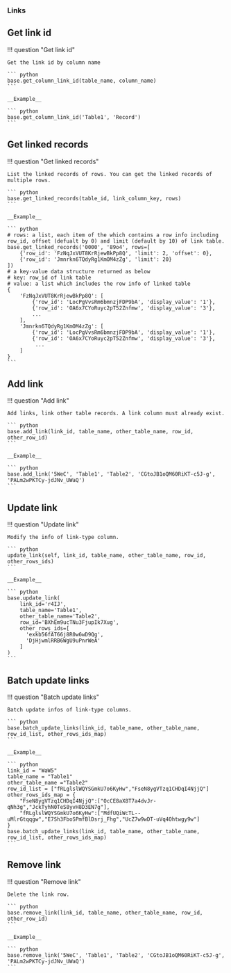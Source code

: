 ### Links

## Get link id

!!! question "Get link id"

    Get the link id by column name

    ``` python
    base.get_column_link_id(table_name, column_name)
    ```

    __Example__

    ``` python
    base.get_column_link_id('Table1', 'Record')
    ```

## Get linked records

!!! question "Get linked records"

    List the linked records of rows. You can get the linked records of multiple rows.

    ``` python
    base.get_linked_records(table_id, link_column_key, rows)
    ```

    __Example__

    ``` python
    # rows: a list, each item of the which contains a row info including row_id, offset (defualt by 0) and limit (default by 10) of link table.
    base.get_linked_records('0000', '89o4', rows=[
        {'row_id': 'FzNqJxVUT8KrRjewBkPp8Q', 'limit': 2, 'offset': 0},
        {'row_id': 'Jmnrkn6TQdyRg1KmOM4zZg', 'limit': 20}
    ])
    # a key-value data structure returned as below
    # key: row_id of link table
    # value: a list which includes the row info of linked table
    {
        'FzNqJxVUT8KrRjewBkPp8Q': [
            {'row_id': 'LocPgVvsRm6bmnzjFDP9bA', 'display_value': '1'},
            {'row_id': 'OA6x7CYoRuyc2pT52Znfmw', 'display_value': '3'},
            ...
        ],
        'Jmnrkn6TQdyRg1KmOM4zZg': [
            {'row_id': 'LocPgVvsRm6bmnzjFDP9bA', 'display_value': '1'},
            {'row_id': 'OA6x7CYoRuyc2pT52Znfmw', 'display_value': '3'},
             ...
        ]
    }
    ```

## Add link

!!! question "Add link"

    Add links, link other table records. A link column must already exist.

    ``` python
    base.add_link(link_id, table_name, other_table_name, row_id, other_row_id)
    ```

    __Example__

    ``` python
    base.add_link('5WeC', 'Table1', 'Table2', 'CGtoJB1oQM60RiKT-c5J-g', 'PALm2wPKTCy-jdJNv_UWaQ')
    ```

## Update link

!!! question "Update link"

    Modify the info of link-type column.

    ``` python
    update_link(self, link_id, table_name, other_table_name, row_id, other_rows_ids)
    ```

    __Example__

    ``` python
    base.update_link(
        link_id='r4IJ',
        table_name='Table1',
        other_table_name='Table2',
        row_id='BXhEm9ucTNu3FjupIk7Xug',
        other_rows_ids=[
          'exkb56fAT66j8R0w6wD9Qg',
          'DjHjwmlRRB6WgU9uPnrWeA'
        ]
    )
    ```

## Batch update links

!!! question "Batch update links"

    Batch update infos of link-type columns.

    ``` python
    base.batch_update_links(link_id, table_name, other_table_name, row_id_list, other_rows_ids_map)
    ```

    __Example__

    ``` python
    link_id = "WaW5"
    table_name = "Table1"
    other_table_name ="Table2"
    row_id_list = ["fRLglslWQYSGmkU7o6KyHw","FseN8ygVTzq1CHDqI4NjjQ"]
    other_rows_ids_map = {
        "FseN8ygVTzq1CHDqI4NjjQ":["OcCE8aX8T7a4dvJr-qNh3g","JckTyhN0TeS8yvH8D3EN7g"],
        "fRLglslWQYSGmkU7o6KyHw":["MdfUQiWcTL--uMlrGtqqgw","E7Sh3FboSPmfBlDsrj_Fhg","UcZ7w9wDT-uVq4Ohtwgy9w"]
    }
    base.batch_update_links(link_id, table_name, other_table_name, row_id_list, other_rows_ids_map)
    ```

## Remove link

!!! question "Remove link"

    Delete the link row.

    ``` python
    base.remove_link(link_id, table_name, other_table_name, row_id, other_row_id)
    ```

    __Example__

    ``` python
    base.remove_link('5WeC', 'Table1', 'Table2', 'CGtoJB1oQM60RiKT-c5J-g', 'PALm2wPKTCy-jdJNv_UWaQ')
    ```
